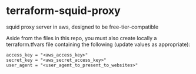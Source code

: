 # terraform-squid-proxy
squid proxy server in aws, designed to be free-tier-compatible

Aside from the files in this repo, you must also create locally a terraform.tfvars file containing the following (update values as appropriate):

```
access_key = "<aws_access_key>"
secret_key = "<aws_secret_access_key>"
user_agent = "<user_agent_to_present_to_websites>"
```
